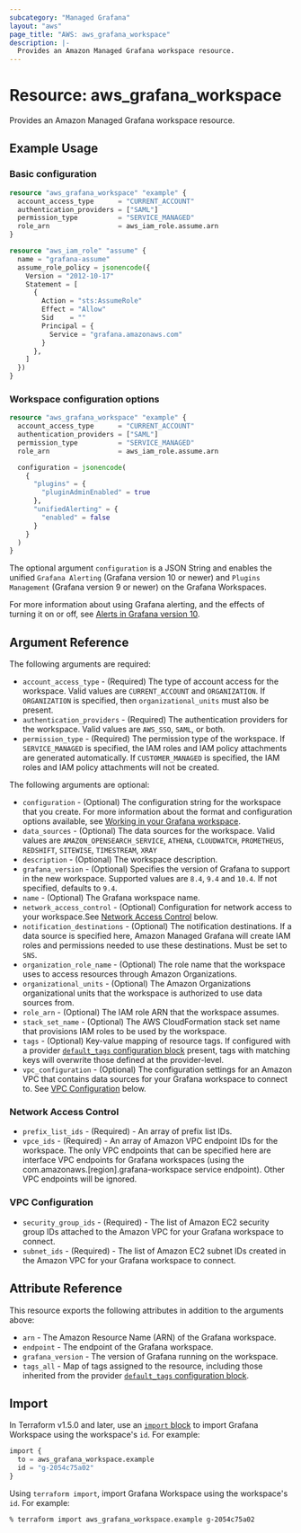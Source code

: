 ```yaml
---
subcategory: "Managed Grafana"
layout: "aws"
page_title: "AWS: aws_grafana_workspace"
description: |-
  Provides an Amazon Managed Grafana workspace resource.
---
```


# Resource: aws_grafana_workspace

Provides an Amazon Managed Grafana workspace resource.

## Example Usage

### Basic configuration

```terraform
resource "aws_grafana_workspace" "example" {
  account_access_type      = "CURRENT_ACCOUNT"
  authentication_providers = ["SAML"]
  permission_type          = "SERVICE_MANAGED"
  role_arn                 = aws_iam_role.assume.arn
}

resource "aws_iam_role" "assume" {
  name = "grafana-assume"
  assume_role_policy = jsonencode({
    Version = "2012-10-17"
    Statement = [
      {
        Action = "sts:AssumeRole"
        Effect = "Allow"
        Sid    = ""
        Principal = {
          Service = "grafana.amazonaws.com"
        }
      },
    ]
  })
}
```

### Workspace configuration options

```terraform
resource "aws_grafana_workspace" "example" {
  account_access_type      = "CURRENT_ACCOUNT"
  authentication_providers = ["SAML"]
  permission_type          = "SERVICE_MANAGED"
  role_arn                 = aws_iam_role.assume.arn

  configuration = jsonencode(
    {
      "plugins" = {
        "pluginAdminEnabled" = true
      },
      "unifiedAlerting" = {
        "enabled" = false
      }
    }
  )
}
```

The optional argument `configuration` is a JSON String and enables the unified `Grafana Alerting` (Grafana version 10 or newer) and `Plugins Management` (Grafana version 9 or newer) on the Grafana Workspaces.

For more information about using Grafana alerting, and the effects of turning it on or off, see [Alerts in Grafana version 10](https://docs.aws.amazon.com/grafana/latest/userguide/v10-alerts.html).

## Argument Reference

The following arguments are required:

* `account_access_type` - (Required) The type of account access for the workspace. Valid values are `CURRENT_ACCOUNT` and `ORGANIZATION`. If `ORGANIZATION` is specified, then `organizational_units` must also be present.
* `authentication_providers` - (Required) The authentication providers for the workspace. Valid values are `AWS_SSO`, `SAML`, or both.
* `permission_type` - (Required) The permission type of the workspace. If `SERVICE_MANAGED` is specified, the IAM roles and IAM policy attachments are generated automatically. If `CUSTOMER_MANAGED` is specified, the IAM roles and IAM policy attachments will not be created.

The following arguments are optional:

* `configuration` - (Optional) The configuration string for the workspace that you create. For more information about the format and configuration options available, see [Working in your Grafana workspace](https://docs.aws.amazon.com/grafana/latest/userguide/AMG-configure-workspace.html).
* `data_sources` - (Optional) The data sources for the workspace. Valid values are `AMAZON_OPENSEARCH_SERVICE`, `ATHENA`, `CLOUDWATCH`, `PROMETHEUS`, `REDSHIFT`, `SITEWISE`, `TIMESTREAM`, `XRAY`
* `description` - (Optional) The workspace description.
* `grafana_version` - (Optional) Specifies the version of Grafana to support in the new workspace. Supported values are `8.4`, `9.4` and `10.4`. If not specified, defaults to `9.4`.
* `name` - (Optional) The Grafana workspace name.
* `network_access_control` - (Optional) Configuration for network access to your workspace.See [Network Access Control](#network-access-control) below.
* `notification_destinations` - (Optional) The notification destinations. If a data source is specified here, Amazon Managed Grafana will create IAM roles and permissions needed to use these destinations. Must be set to `SNS`.
* `organization_role_name` - (Optional) The role name that the workspace uses to access resources through Amazon Organizations.
* `organizational_units` - (Optional) The Amazon Organizations organizational units that the workspace is authorized to use data sources from.
* `role_arn` - (Optional) The IAM role ARN that the workspace assumes.
* `stack_set_name` - (Optional) The AWS CloudFormation stack set name that provisions IAM roles to be used by the workspace.
* `tags` - (Optional) Key-value mapping of resource tags. If configured with a provider [`default_tags` configuration block](https://registry.terraform.io/providers/hashicorp/aws/latest/docs#default_tags-configuration-block) present, tags with matching keys will overwrite those defined at the provider-level.
* `vpc_configuration` - (Optional) The configuration settings for an Amazon VPC that contains data sources for your Grafana workspace to connect to. See [VPC Configuration](#vpc-configuration) below.

### Network Access Control

* `prefix_list_ids` - (Required) - An array of prefix list IDs.
* `vpce_ids` - (Required) - An array of Amazon VPC endpoint IDs for the workspace. The only VPC endpoints that can be specified here are interface VPC endpoints for Grafana workspaces (using the com.amazonaws.[region].grafana-workspace service endpoint). Other VPC endpoints will be ignored.

### VPC Configuration

* `security_group_ids` - (Required) - The list of Amazon EC2 security group IDs attached to the Amazon VPC for your Grafana workspace to connect.
* `subnet_ids` - (Required) - The list of Amazon EC2 subnet IDs created in the Amazon VPC for your Grafana workspace to connect.

## Attribute Reference

This resource exports the following attributes in addition to the arguments above:

* `arn` - The Amazon Resource Name (ARN) of the Grafana workspace.
* `endpoint` - The endpoint of the Grafana workspace.
* `grafana_version` - The version of Grafana running on the workspace.
* `tags_all` - Map of tags assigned to the resource, including those inherited from the provider [`default_tags` configuration block](https://registry.terraform.io/providers/hashicorp/aws/latest/docs#default_tags-configuration-block).

## Import

In Terraform v1.5.0 and later, use an [`import` block](https://developer.hashicorp.com/terraform/language/import) to import Grafana Workspace using the workspace's `id`. For example:

```terraform
import {
  to = aws_grafana_workspace.example
  id = "g-2054c75a02"
}
```

Using `terraform import`, import Grafana Workspace using the workspace's `id`. For example:

```console
% terraform import aws_grafana_workspace.example g-2054c75a02
```
